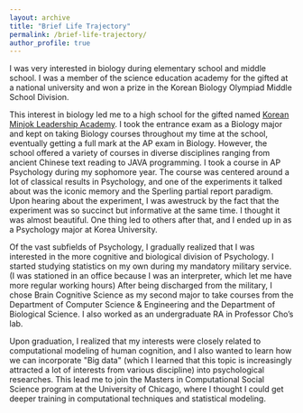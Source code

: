 ```yaml
---
layout: archive
title: "Brief Life Trajectory"
permalink: /brief-life-trajectory/
author_profile: true
---
```

I was very interested in biology during elementary school and middle school. I was a member of the science education academy for the gifted at a national university and won a prize in the Korean Biology Olympiad Middle School Division.

This interest in biology led me to a high school for the gifted named [Korean Minjok Leadership Academy](http://english.minjok.hs.kr/). I took the entrance exam as a Biology major and kept on taking Biology courses throughout my time at the school, eventually getting a full mark at the AP exam in Biology. However, the school offered a variety of courses in diverse disciplines ranging from ancient Chinese text reading to JAVA programming. I took a course in AP Psychology during my sophomore year. The course was centered around a lot of classical results in Psychology, and one of the experiments it talked about was the iconic memory and the Sperling partial report paradigm. Upon hearing about the experiment, I was awestruck by the fact that the experiment was so succinct but informative at the same time. I thought it was almost beautiful. One thing led to others after that, and I ended up in as a Psychology major at Korea University.

Of the vast subfields of Psychology, I gradually realized that I was interested in the more cognitive and biological division of Psychology. I started studying statistics on my own during my mandatory military service. (I was stationed in an office because I was an interpreter, which let me have more regular working hours) After being discharged from the military, I chose Brain Cognitive Science as my second major to take courses from the Department of Computer Science & Engineering and the Department of Biological Science. I also worked as an undergraduate RA in Professor Cho’s lab.

Upon graduation, I realized that my interests were closely related to computational modeling of human cognition, and I also wanted to learn how we can incorporate "Big data" (which I learned that this topic is increasingly attracted a lot of interests from various discipline) into psychological researches. This lead me to join the Masters in Computational Social Science program at the University of Chicago, where I thought I could get deeper training in computational techniques and statistical modeling.